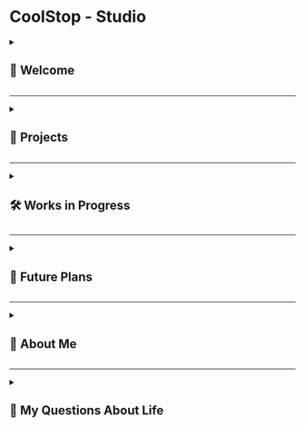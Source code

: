 # CoolStop - Studio  

<details><summary><h2>👋 Welcome</h2></summary>

CoolStop Studio is my personal organization, grouping and organizing all my accounts:

- **CoolStopSchool** – my school account  
- **CoolStopCode** – home account  
- **GarrisonCool1** – my original account, im locked out  

Feel free to check out my repos. Don’t got that many right now, will unprivate some more soon.  

</details>

---

<details><summary><h2>🚀 Projects</h2></summary>

Here’s the stuff I’ve actually finished

<details><summary><h3>Flippy Tile</h3></summary>

- A simple game about flipping tiles  
- No internet required, just a static page  
- Great for speedrunning  
- Make the whole grid the same color to win  

</details>

<details><summary><h3>GDS Chat</h3></summary>

- A chat app that doesn’t ask for an email  
- Just pick a username and password, then message people  
- No censorship, no limitations, no moderation  
- Group chats + a ton of settings (GDS Chat 4)  

</details>

<details><summary><h3>Gary’s RNG</h3></summary>

- A game about rolling for random chances  
- Has an inventory system to track everything you’ve rolled  
- Inspired by Sol’s RNG  

</details>

</details>

---

<details><summary><h2>🛠️ Works in Progress</h2></summary>

stuffs im working on

<details><summary><h3>OrBit - Online Interpreter</h3></summary>

- An interpreter for a programming language I made  
- Kinda like TypeScript but different  
- Has “Modifiers” that change how variables work  
- Built to be logical and predictable (unlike JavaScript)  

</details>

<details><summary><h3>Panda TD X</h3></summary>

- A tower defense game about pandas and bamboo  
- Originally a Scratch game I made, now ported to JS  
- My most ambitious project so far  

</details>

</details>

---

<details><summary><h2>🌟 Future Plans</h2></summary>

what i wanna do later

<details><summary><h3>Use Godot</h3></summary>

- I know a little, but not much  
- Want to make actual games for Steam or something  
- Maybe even make some $$$  
- (I am broke)  

</details>

<details><summary><h3>Panda TD 2 X</h3></summary>

- Maybe someday  
- Probably in Godot instead of JavaScript  
- Basically Panda TD but actually a *real* game  

</details>

<details><summary><h3>Flippy Tile 2</h3></summary>

- A sequel to Flippy Tile  
- This time, an actual game, not just a toy website  
- Might be in Godot, might stay in JS (since online multiplayer makes sense for this)  

</details>

</details>

---

<details><summary><h2>👤 About Me</h2></summary>

- new to programming
- Unprofessional
- I hate JavaScript, but I keep using it anyway  
- US 🇺🇸
- super cool
- I hate writing READMEs
- 
</details>

---

<details><summary><h2>🤔 My Questions About Life</h2></summary>

- Why would anyone use VS2022 when VSCode exists
- Why doesn’t Windows come with a built-in way to run C and C++
- Why CSS exist so bad
- Who designed JavaScript error messages
- How do I actually get traction on my projects  
- Why am I still writing these
- Why am I putting so much effort into this README that nobody will see anyway

</details>
